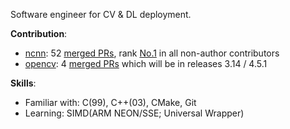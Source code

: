Software engineer for CV & DL deployment.

**Contribution**:
- [ncnn](https://github.com/tencent/ncnn): 52 [merged PRs](https://github.com/tencent/ncnn/pulls?q=is%3Apr+author%3Azchrissirhcz+is%3Amerged), rank [No.1](https://github.com/Tencent/ncnn/graphs/contributors) in all non-author contributors
- [opencv](https://github.com/opencv/opencv): 4 [merged PRs](https://github.com/opencv/opencv/pulls?q=is%3Apr+author%3Azchrissirhcz+is%3Amerged) which will be in releases 3.14 / 4.5.1

**Skills**:
- Familiar with: C(99), C++(03), CMake, Git
- Learning: SIMD(ARM NEON/SSE; Universal Wrapper)
